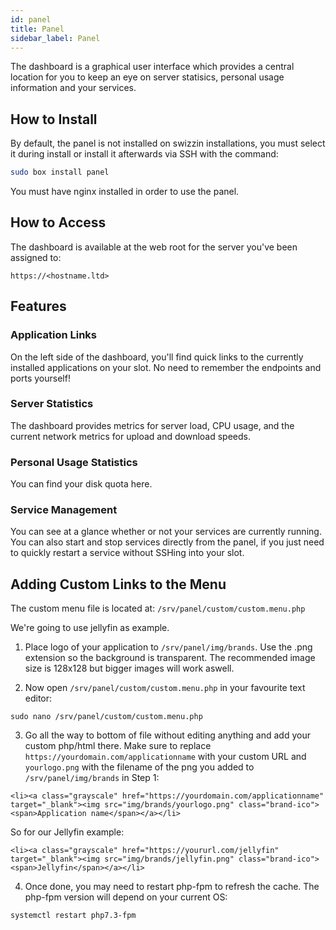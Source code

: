 ```yaml
---
id: panel
title: Panel
sidebar_label: Panel
---
```


The dashboard is a graphical user interface which provides a central location for you to keep an eye on server statisics, personal usage information and your services.

## How to Install

By default, the panel is not installed on swizzin installations, you must select it during install or install it afterwards via SSH with the command:

```bash main
sudo box install panel
```

You must have nginx installed in order to use the panel.

## How to Access
The dashboard is available at the web root for the server you've been assigned to:

`https://<hostname.ltd>`

## Features

### Application Links
On the left side of the dashboard, you'll find quick links to the currently installed applications on your slot. No need to remember the endpoints and ports yourself!

### Server Statistics
The dashboard provides metrics for server load, CPU usage, and the current network metrics for upload and download speeds.

### Personal Usage Statistics
You can find your disk quota here.

### Service Management
You can see at a glance whether or not your services are currently running. You can also start and stop services directly from the panel, if you just need to quickly restart a service without SSHing into your slot.

## Adding Custom Links to the Menu

The custom menu file is located at: `/srv/panel/custom/custom.menu.php`

We're going to use jellyfin as example. 

1. Place logo of your application to `/srv/panel/img/brands`. Use the .png extension so the background is transparent. The recommended image size is 128x128 but bigger images will work aswell.

2. Now open `/srv/panel/custom/custom.menu.php` in your favourite text editor:

```
sudo nano /srv/panel/custom/custom.menu.php
```

3. Go all the way to bottom of file without editing anything and add your custom php/html there. Make sure to replace `https://yourdomain.com/applicationname` with your custom URL and `yourlogo.png` with the filename of the png you added to `/srv/panel/img/brands` in Step 1:

```
<li><a class="grayscale" href="https://yourdomain.com/applicationname" target="_blank"><img src="img/brands/yourlogo.png" class="brand-ico"> <span>Application name</span></a></li>
```

So for our Jellyfin example:

```
<li><a class="grayscale" href="https://yoururl.com/jellyfin" target="_blank"><img src="img/brands/jellyfin.png" class="brand-ico"> <span>Jellyfin</span></a></li>
```

4. Once done, you may need to restart php-fpm to refresh the cache. The php-fpm version will depend on your current OS:

```
systemctl restart php7.3-fpm
```